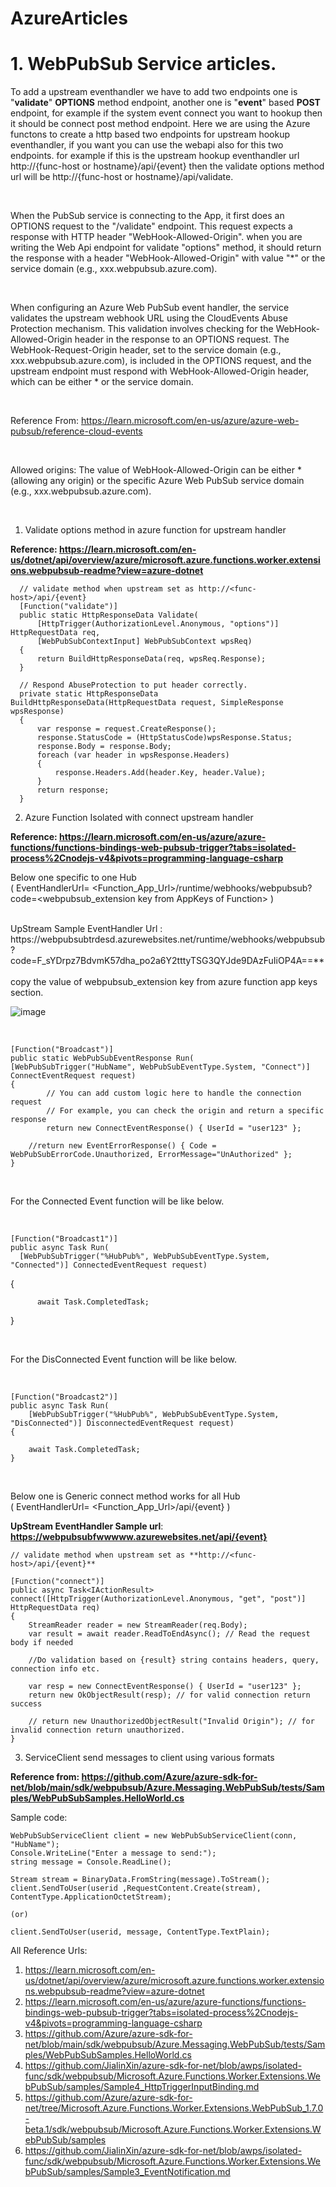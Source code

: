 # AzureArticles

# 1. WebPubSub Service articles.
  To add a upstream eventhandler we have to add two endpoints one is "**validate**" **OPTIONS** method endpoint, another one is "**event**" based **POST** endpoint, for example if the system event connect you want to hookup then it should be connect post method endpoint. Here we are using the Azure functons to create a http based two endpoints for upstream hookup eventhandler, if you want you can use the webapi also for this two endpoints. for example if this is the upstream hookup eventhandler url http://{func-host or hostname}/api/{event} then the validate options method url will be http://{func-host or hostname}/api/validate.

<br/>

When the PubSub service is connecting to the App, it first does an OPTIONS request to the "/validate" endpoint. This request expects a response with HTTP header "WebHook-Allowed-Origin". when you are writing the Web Api endpoint for validate "options" method, it should return the response with a header "WebHook-Allowed-Origin" with value "*" or the service domain (e.g., xxx.webpubsub.azure.com).

<br/>

When configuring an Azure Web PubSub event handler, the service validates the upstream webhook URL using the CloudEvents Abuse Protection mechanism. This validation involves checking for the WebHook-Allowed-Origin header in the response to an OPTIONS request. The WebHook-Request-Origin header, set to the service domain (e.g., xxx.webpubsub.azure.com), is included in the OPTIONS request, and the upstream endpoint must respond with WebHook-Allowed-Origin header, which can be either * or the service domain. 

<br/>

Reference From: https://learn.microsoft.com/en-us/azure/azure-web-pubsub/reference-cloud-events

<br/>

Allowed origins:
The value of WebHook-Allowed-Origin can be either * (allowing any origin) or the specific Azure Web PubSub service domain (e.g., xxx.webpubsub.azure.com).

<br/>

  1. Validate options method in azure function for upstream handler
     
   **Reference: https://learn.microsoft.com/en-us/dotnet/api/overview/azure/microsoft.azure.functions.worker.extensions.webpubsub-readme?view=azure-dotnet**
   
      // validate method when upstream set as http://<func-host>/api/{event}
      [Function("validate")]
      public static HttpResponseData Validate(
          [HttpTrigger(AuthorizationLevel.Anonymous, "options")] HttpRequestData req,
          [WebPubSubContextInput] WebPubSubContext wpsReq)
      {
          return BuildHttpResponseData(req, wpsReq.Response);
      }
      
      // Respond AbuseProtection to put header correctly.
      private static HttpResponseData BuildHttpResponseData(HttpRequestData request, SimpleResponse wpsResponse)
      {
          var response = request.CreateResponse();
          response.StatusCode = (HttpStatusCode)wpsResponse.Status;
          response.Body = response.Body;
          foreach (var header in wpsResponse.Headers)
          {
              response.Headers.Add(header.Key, header.Value);
          }
          return response;
      }

  2. Azure Function Isolated with connect upstream handler
     
   **Reference: https://learn.microsoft.com/en-us/azure/azure-functions/functions-bindings-web-pubsub-trigger?tabs=isolated-process%2Cnodejs-v4&pivots=programming-language-csharp**
   
   Below one specific to one Hub 
   <br/>
   ( EventHandlerUrl= <Function_App_Url>/runtime/webhooks/webpubsub?code=<webpubsub_extension key from AppKeys of Function> )

   <br/>
    UpStream Sample EventHandler Url : https://webpubsubtrdesd.azurewebsites.net/runtime/webhooks/webpubsub?code=F_sYDrpz7BdvmK57dha_po2a6Y2tttyTSG3QYJde9DAzFuIiOP4A==**
   <br/>
     <br/>
   copy the value of webpubsub_extension key from azure function app keys section.
   
   ![image](https://github.com/user-attachments/assets/e140cbd5-4127-465b-a97c-ce0453707657)

   <br/>
    
    
    
    [Function("Broadcast")]
    public static WebPubSubEventResponse Run(
    [WebPubSubTrigger("HubName", WebPubSubEventType.System, "Connect")] ConnectEventRequest request)
    {
            // You can add custom logic here to handle the connection request
            // For example, you can check the origin and return a specific response
            return new ConnectEventResponse() { UserId = "user123" };
          
        //return new EventErrorResponse() { Code = WebPubSubErrorCode.Unauthorized, ErrorMessage="UnAuthorized" };
    }

  <br/>

  For the Connected Event function will be like below.

  <br/>
  
    [Function("Broadcast1")]
    public async Task Run(
      [WebPubSubTrigger("%HubPub%", WebPubSubEventType.System, "Connected")] ConnectedEventRequest request)
  {
  
          await Task.CompletedTask;
  }

  <br/>

  For the DisConnected Event function will be like below.

  <br/>

    [Function("Broadcast2")]
    public async Task Run(
        [WebPubSubTrigger("%HubPub%", WebPubSubEventType.System, "DisConnected")] DisconnectedEventRequest request)
    {

        await Task.CompletedTask;
    }

  <br/>

   Below one is Generic connect method works for all Hub  
   ( EventHandlerUrl= <Function_App_Url>/api/{event} )
  
   **UpStream EventHandler Sample url**: **https://webpubsubfwwwww.azurewebsites.net/api/{event}**

    // validate method when upstream set as **http://<func-host>/api/{event}**

    [Function("connect")]
    public async Task<IActionResult> connect([HttpTrigger(AuthorizationLevel.Anonymous, "get", "post")] HttpRequestData req)
    {
        StreamReader reader = new StreamReader(req.Body);
        var result = await reader.ReadToEndAsync(); // Read the request body if needed

        //Do validation based on {result} string contains headers, query, connection info etc.
   
        var resp = new ConnectEventResponse() { UserId = "user123" };
        return new OkObjectResult(resp); // for valid connection return success
    
        // return new UnauthorizedObjectResult("Invalid Origin"); // for invalid connection return unauthorized.
    }


  3. ServiceClient send messages to client using various formats
     
  **Reference from: https://github.com/Azure/azure-sdk-for-net/blob/main/sdk/webpubsub/Azure.Messaging.WebPubSub/tests/Samples/WebPubSubSamples.HelloWorld.cs**

   Sample code:
   
    WebPubSubServiceClient client = new WebPubSubServiceClient(conn, "HubName");
    Console.WriteLine("Enter a message to send:");
    string message = Console.ReadLine();
    
    Stream stream = BinaryData.FromString(message).ToStream();
    client.SendToUser(userid ,RequestContent.Create(stream), ContentType.ApplicationOctetStream);
   
    (or)

    client.SendToUser(userid, message, ContentType.TextPlain);



 All Reference Urls:
   1. https://learn.microsoft.com/en-us/dotnet/api/overview/azure/microsoft.azure.functions.worker.extensions.webpubsub-readme?view=azure-dotnet
   2. https://learn.microsoft.com/en-us/azure/azure-functions/functions-bindings-web-pubsub-trigger?tabs=isolated-process%2Cnodejs-v4&pivots=programming-language-csharp
   3. https://github.com/Azure/azure-sdk-for-net/blob/main/sdk/webpubsub/Azure.Messaging.WebPubSub/tests/Samples/WebPubSubSamples.HelloWorld.cs
   4. https://github.com/JialinXin/azure-sdk-for-net/blob/awps/isolated-func/sdk/webpubsub/Microsoft.Azure.Functions.Worker.Extensions.WebPubSub/samples/Sample4_HttpTriggerInputBinding.md
   5. https://github.com/Azure/azure-sdk-for-net/tree/Microsoft.Azure.Functions.Worker.Extensions.WebPubSub_1.7.0-beta.1/sdk/webpubsub/Microsoft.Azure.Functions.Worker.Extensions.WebPubSub/samples
   6. https://github.com/JialinXin/azure-sdk-for-net/blob/awps/isolated-func/sdk/webpubsub/Microsoft.Azure.Functions.Worker.Extensions.WebPubSub/samples/Sample3_EventNotification.md
      


    

  
   
   

